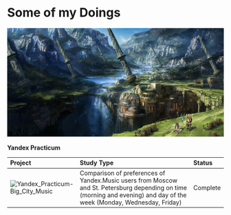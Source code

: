 # Some of my Doings

![Image alt](https://github.com/DimaDoesCode/DimaDoesCode/raw/master/face_muzzle.png)

**Yandex Practicum**

|Project                 |Study Type     |Status |
|:-------------------------|:----------------|:--------|
|![Yandex_Practicum-Big_City_Music](https://github.com/DimaDoesCode/Yandex_Practicum-Big_City_Music)              |Comparison of preferences of Yandex.Music users from Moscow and St. Petersburg depending on time (morning and evening) and day of the week (Monday, Wednesday, Friday)        |Complete  |
